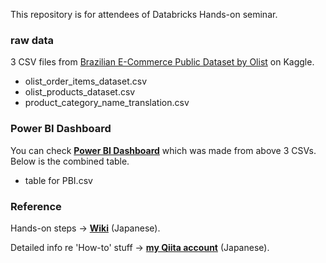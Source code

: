 This repository is for attendees of Databricks Hands-on seminar.

### raw data
3 CSV files from [Brazilian E-Commerce Public Dataset by Olist](https://www.kaggle.com/olistbr/brazilian-ecommerce) on Kaggle. 

- olist_order_items_dataset.csv
- olist_products_dataset.csv
- product_category_name_translation.csv

### Power BI Dashboard
You can check [**Power BI Dashboard**](https://app.powerbi.com/view?r=eyJrIjoiOGFmOTM5NDEtNTZkMi00MmYxLWFmZDAtYzgzNWYxNjFlN2FlIiwidCI6IjYxNTc5NTU5LWNiM2EtNGZmYy1hOTVmLTkwNzYzMmJhNDRlOCJ9)
which was made from above 3 CSVs. Below is the combined table.

- table for PBI.csv

### Reference
Hands-on steps → [**Wiki**](https://github.com/catetin/Databricks_Handson_Seminar/wiki) (Japanese).

Detailed info re 'How-to' stuff → [**my Qiita account**](https://qiita.com/Catetin0310) (Japanese).
